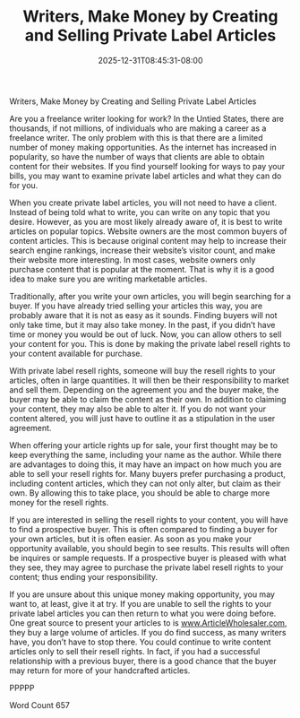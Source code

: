 ﻿---
title: "Writers, Make Money by Creating and Selling Private Label Articles"
date: 2025-12-31T08:45:31-08:00
description: "Private Label Resell Rights Tips for Web Success"
featured_image: "/images/Private Label Resell Rights.jpg"
tags: ["Private Label Resell Rights"]
---

Writers, Make Money by Creating and Selling Private Label Articles

Are you a freelance writer looking for work?  In the Untied States, there are thousands, if not millions, of individuals who are making a career as a freelance writer. The only problem with this is that there are a limited number of money making opportunities. As the internet has increased in popularity, so have the number of ways that clients are able to obtain content for their websites.  If you find yourself looking for ways to pay your bills, you may want to examine private label articles and what they can do for you.

When you create private label articles, you will not need to have a client.  Instead of being told what to write, you can write on any topic that you desire.  However, as you are most likely already aware of, it is best to write articles on popular topics.  Website owners are the most common buyers of content articles. This is because original content may help to increase their search engine rankings, increase their website’s visitor count, and make their website more interesting.  In most cases, website owners only purchase content that is popular at the moment.  That is why it is a good idea to make sure you are writing marketable articles.

Traditionally, after you write your own articles, you will begin searching for a buyer.  If you have already tried selling your articles this way, you are probably aware that it is not as easy as it sounds.  Finding buyers will not only take time, but it may also take money.  In the past, if you didn’t have time or money you would be out of luck. Now, you can allow others to sell your content for you. This is done by making the private label resell rights to your content available for purchase.  

With private label resell rights, someone will buy the resell rights to your articles, often in large quantities.  It will then be their responsibility to market and sell them.  Depending on the agreement you and the buyer make, the buyer may be able to claim the content as their own.  In addition to claiming your content, they may also be able to alter it.  If you do not want your content altered, you will just have to outline it as a stipulation in the user agreement.

When offering your article rights up for sale, your first thought may be to keep everything the same, including your name as the author. While there are advantages to doing this, it may have an impact on how much you are able to sell your resell rights for. Many buyers prefer purchasing a product, including content articles, which they can not only alter, but claim as their own. By allowing this to take place, you should be able to charge more money for the resell rights.  

If you are interested in selling the resell rights to your content, you will have to find a prospective buyer. This is often compared to finding a buyer for your own articles, but it is often easier. As soon as you make your opportunity available, you should begin to see results. This results will often be inquires or sample requests.  If a prospective buyer is pleased with what they see, they may agree to purchase the private label resell rights to your content; thus ending your responsibility.  

If you are unsure about this unique money making opportunity, you may want to, at least, give it at try.  If you are unable to sell the rights to your private label articles you can then return to what you were doing before. One great source to present your articles to is www.ArticleWholesaler.com, they buy a large volume of articles. If you do find success, as many writers have, you don’t have to stop there. You could continue to write content articles only to sell their resell rights.  In fact, if you had a successful relationship with a previous buyer, there is a good chance that the buyer may return for more of your handcrafted articles.

PPPPP

Word Count 657

